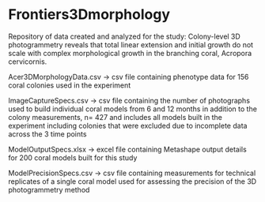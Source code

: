 # Frontiers3Dmorphology
Repository of data created and analyzed for the study: Colony-level 3D photogrammetry reveals that total linear extension and initial growth do not scale with complex morphological growth in the branching coral, Acropora cervicornis.


Acer3DMorphologyData.csv -> csv file containing phenotype data for 156 coral colonies used in the experiment

ImageCaptureSpecs.csv  -> csv file containing the number of photographs used to build individual coral models from 6 and 12 months in addition to the colony measurements, n= 427 and includes all models built in the experiment including colonies that were excluded due to incomplete data across the 3 time points

ModelOutputSpecs.xlsx  -> excel file containing Metashape output details for 200 coral models built for this study

ModelPrecisionSpecs.csv -> csv file containing measurements for technical replicates of a single coral model used for assessing the precision of the 3D photogrammetry method
